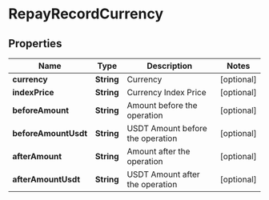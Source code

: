 
# RepayRecordCurrency

## Properties

Name | Type | Description | Notes
------------ | ------------- | ------------- | -------------
**currency** | **String** | Currency |  [optional]
**indexPrice** | **String** | Currency Index Price |  [optional]
**beforeAmount** | **String** | Amount before the operation |  [optional]
**beforeAmountUsdt** | **String** | USDT Amount before the operation |  [optional]
**afterAmount** | **String** | Amount after the operation |  [optional]
**afterAmountUsdt** | **String** | USDT Amount after the operation |  [optional]

